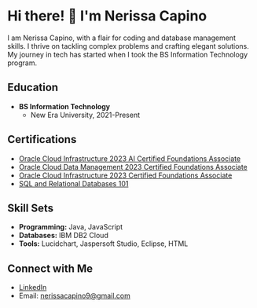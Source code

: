 # Hi there! 👋 I'm Nerissa Capino

I am Nerissa Capino, with a flair for coding and database management skills. I thrive on tackling complex problems and crafting elegant solutions. My journey in tech has started when I took the BS Information Technology program.

## Education
- **BS Information Technology**
  - New Era University, 2021-Present

## Certifications
- [Oracle Cloud Infrastructure 2023 AI Certified Foundations Associate](https://courses.cognitiveclass.ai/certificates/58f20da8d53442fea8981f3f14ae75a5)
- [Oracle Cloud Data Management 2023 Certified Foundations Associate](https://catalog-education.oracle.com/pls/certview/sharebadge?id=9A86D39AD6573CC91A5A4A4B0F36ED74445C9F1D0E8525568B789DB3F2F47636&fbclid=IwAR3IaR9TlICpXro7aZj6kcVwKWrV83PitG8HlVhLOhYzujJZj_rTj3UMl_w)
- [Oracle Cloud Infrastructure 2023 Certified Foundations Associate](https://catalog-education.oracle.com/pls/certview/sharebadge?id=8508964C346D0BC2D0DE20167C42DD4F59EE5631F7D653208EB2802FF579C22D&fbclid=IwAR2pCWOVXsWCvuL1-kR-sBWP0rDO01JMixQdZuAQa_vc1xdEYGi5AhZjUVQ)
- [SQL and Relational Databases 101](https://catalog-education.oracle.com/pls/certview/sharebadge?id=8EEA0C0A0D7EED9D7EDCD69001A5EAF88C072E40B38AE0BEDE3EA4FD231368B0&fbclid=IwAR3BnhRRNFP8hyeobq9GDQg6n_o55dJ1gFXdsQK3hf2xGKVjNmc8AeNaJ1E)

## Skill Sets
- **Programming:** Java, JavaScript
- **Databases:** IBM DB2 Cloud
- **Tools:** Lucidchart, Jaspersoft Studio, Eclipse, HTML

## Connect with Me
- [LinkedIn](www.linkedin.com/in/nerissa-capino-2309102a4)
- Email: nerissacapino9@gmail.com
